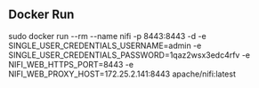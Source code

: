 ## Docker  Run

sudo docker run --rm --name nifi -p 8443:8443 -d -e SINGLE_USER_CREDENTIALS_USERNAME=admin -e SINGLE_USER_CREDENTIALS_PASSWORD=1qaz2wsx3edc4rfv -e NIFI_WEB_HTTPS_PORT=8443 -e NIFI_WEB_PROXY_HOST=172.25.2.141:8443 apache/nifi:latest